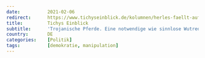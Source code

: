 ```yaml
---
date:          2021-02-06
redirect:      https://www.tichyseinblick.de/kolumnen/herles-faellt-auf/trojanische-pferde-eine-notwendige-wie-sinnlose-wutrede/
title:         Tichys Einblick
subtitle:      'Trojanische Pferde. Eine notwendige wie sinnlose Wutrede.'
country:       DE
categories:    [Politik]
tags:          [demokratie, manipulation]
---
```


